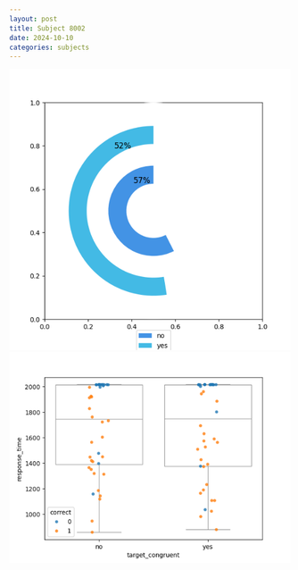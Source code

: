 ```yaml
---
layout: post
title: Subject 8002
date: 2024-10-10
categories: subjects
---
```


![](data/8002/run-9/8002_accuracy_target_congruence.png)
![](data/8002/run-9/8002_rt_congruence.png)
